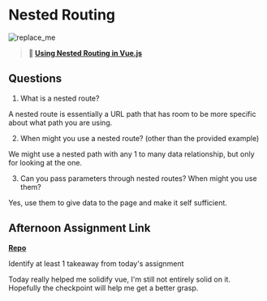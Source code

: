 # Nested Routing

![replace_me](https://codeworks.blob.core.windows.net/public/assets/img/illustrations/placeholder.svg)

> **📖 [Using Nested Routing in Vue.js](https://codeworksacademy.com/fs-student-guide/resources/wk6/04-Child-Routes)**

## Questions

1. What is a nested route?

  A nested route is essentially a URL path that has room to be more specific about what path you are using.

2. When might you use a nested route? (other than the provided example)

We might use a nested path with any 1 to many data relationship, but only for looking at the one.

3. Can you pass parameters through nested routes? When might you use them?

Yes, use them to give data to the page and make it self sufficient.

## Afternoon Assignment Link

**[Repo](https://github.com/DMGCK/blogathon)**

Identify at least 1 takeaway from today's assignment

Today really helped me solidify vue, I'm still not entirely solid on it. Hopefully the checkpoint will help me get a better grasp.